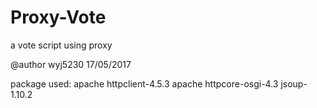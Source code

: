 # Proxy-Vote
a vote script using proxy

@author wyj5230 17/05/2017

package used:
apache httpclient-4.5.3
apache httpcore-osgi-4.3
jsoup-1.10.2


